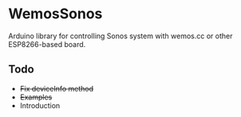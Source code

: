 # WemosSonos
Arduino library for controlling Sonos system with wemos.cc or other ESP8266-based board.

## Todo

- ~~Fix deviceInfo method~~
- ~~Examples~~
- Introduction

